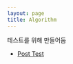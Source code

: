 ```yaml
---
layout: page
title: Algorithm
---
```


테스트를 위해 만들어둠


* [Post Test](https://rain3321.github.io/2021/02/22/Test-Posting)